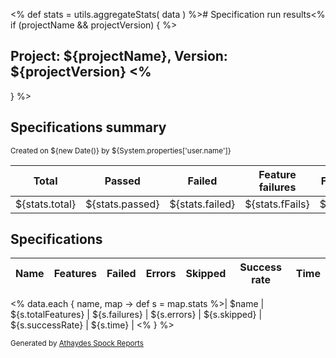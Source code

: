 <% def stats = utils.aggregateStats( data )
%># Specification run results<% if (projectName && projectVersion) {
%>

## Project: ${projectName}, Version: ${projectVersion} <%
}
%>

## Specifications summary

<small>Created on ${new Date()} by ${System.properties['user.name']}</small>

| Total          | Passed          | Failed          | Feature failures | Feature errors   | Success rate        | Total time (ms) |
|----------------|-----------------|-----------------|------------------|------------------|---------------------|-----------------|
| ${stats.total} | ${stats.passed} | ${stats.failed} | ${stats.fFails}  | ${stats.fErrors} | ${stats.successRate}| ${stats.time}   |

## Specifications

|Name  | Features | Failed | Errors | Skipped | Success rate | Time |
|------|----------|--------|--------|---------|--------------|------|
<% data.each { name, map ->
def s = map.stats
%>| $name | ${s.totalFeatures} | ${s.failures} | ${s.errors} | ${s.skipped} | ${s.successRate} | ${s.time} |
<% }
%>

<small>Generated by <a href="<%out << com.athaydes.spockframework.report.SpockReportExtension.PROJECT_URL%>">Athaydes Spock Reports</a></small>